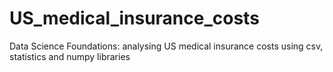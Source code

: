 # US_medical_insurance_costs
Data Science Foundations: analysing US medical insurance costs using csv, statistics and numpy libraries
